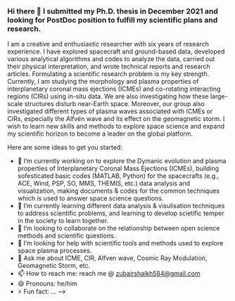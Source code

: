 ### Hi there 👋 I submitted my Ph.D. thesis in December 2021 and looking for PostDoc position to fulfill my scientific plans and research. 

I am a creative and enthusiastic researcher with six years of research experience. I have explored spacecraft and ground-based data, developed various analytical algorithms and codes to analyze the data, carried out their physical interpretation, and wrote technical reports and research articles. Formulating a scientific research problem is my key strength. Currently, I am studying the morphology and plasma properties of interplanetary coronal mass ejections (ICMEs) and co-rotating interacting regions (CIRs) using in-situ data. We are also investigating how these large-scale structures disturb near-Earth space. Moreover, our group also investigated different types of plasma waves associated with ICMEs or CIRs, especially the Alfvén wave and its effect on the geomagnetic storm. I wish to learn new skills and methods to explore space science and expand my scientific horizon to become a leader on the global platform.


Here are some ideas to get you started:

- 🔭 I’m currently working on to explore the Dymanic evolution and plasma properties of Interplanetary Coronal Mass Ejections (ICMEs), building sofesticated basic codes (MATLAB, Python) for the spacecrafts (e.g., ACE, Wind, PSP, SO, MMS, THEMIS, etc.) data analysis and visualization,  making documents & codes for the common techniques which is used to answer space science questions. 
- 🌱 I’m currently learning different data analysis & visulisation techniques to address scientific problems, and learning to develop scietific temper in the society to learn together.
- 👯 I’m looking to collaborate on the relationship between open science methods and scientific questions. 
- 🤔 I’m looking for help with scientific tools and methods used to explore space plasma processes. 
- 💬 Ask me about ICME, CIR, Alfven wave, Cosmic Ray Modulation, Geomagnetic Storm, etc. 
- 📫 How to reach me: reach me @ zubairshaikh584@gmail.com 
- 😄 Pronouns: he/him
- ⚡ Fun fact: ...
-->
